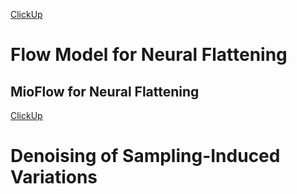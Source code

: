 [ClickUp](https://app.clickup.com/9013032587/v/li/901300236665)
# Flow Model for Neural Flattening

## MioFlow for Neural Flattening
[ClickUp](https://app.clickup.com/t/86a1wx0c4)


# Denoising of Sampling-Induced Variations
